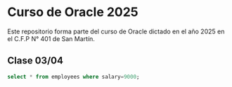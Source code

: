 # Curso de Oracle 2025

Este repositorio forma parte del curso de Oracle dictado en el año 2025 en el C.F.P N° 401 de San Martín.

## Clase 03/04

```sql
select * from employees where salary=9000;
```
